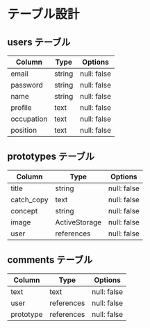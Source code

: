 # テーブル設計

## users テーブル

| Column   | Type   | Options     |
| -------- | ------ | ----------- |
| email    | string | null: false |
|password  | string | null: false |
| name     | string | null: false |
| profile  | text   | null: false |
|occupation| text   | null: false |
| position | text   | null: false |



## prototypes テーブル

| Column   | Type        | Options     |
| ------   | ------------| ----------- |
| title    | string      | null: false |
|catch_copy| text        | null: false |
| concept  | string      | null: false |
| image    |ActiveStorage| null: false |
| user     |references   | null: false |



## comments テーブル

| Column  | Type       | Options     |
| ------  | ---------- | ------------|
| text    | text       | null: false |
| user    | references | null: false |
|prototype| references | null: false |

